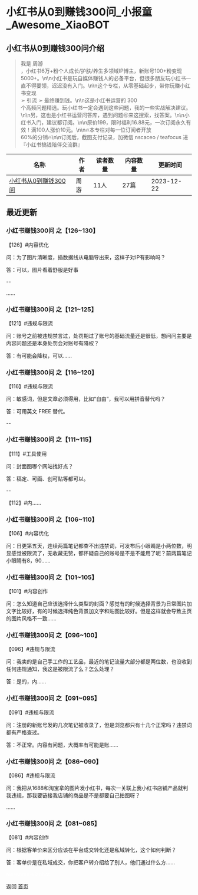# 小红书从0到赚钱300问_小报童_Awesome_XiaoBOT

## 小红书从0到赚钱300问介绍
> 我是 周游  
，小红书6万+粉个人成长/护肤/养生多领域IP博主，新账号100+粉变现5000+。\n\n小红书是玩自媒体赚钱人的必备平台，但很多朋友玩小红书一直不得要领，迟迟没有入门。\n\n这个专栏，从零基础起步，带你玩赚小红书变现  
➢ 引流 ➢ 最终赚到钱。\n\n这是小红书运营的 300  
个高频问题精选。玩小红书一定会遇到这些问题，我的一些实战解决建议。\n\n另，这也是小红书运营问答库，遇到问题🉑来这搜索，找答案。\n\n小红书入门，建议都订阅。\n\n原价199，限时福利16.88元，一次订阅永久有效！满100人涨价10元。\n\n🔥本专栏对每一位订阅者开放  
60%的分销🔥\n\n订阅后，截图支付记录，加微信 nscaceo / teafocus 进『小红书搞钱陪伴交流群』  
  


|名称|作者|读者数量|内容数量|更新时间|
|---|---|---|---|---|
|[小红书从0到赚钱300问](https://xiaobot.net/p/redanliku?refer=0b133df9-27dc-423b-8101-639049001c13)|周游|11人|27篇|2023-12-22|

## 最近更新
### 小红书赚钱300问 之【126~130】

【126】#内容优化

问：为了图片清晰度，插数据线从电脑导出来，这样子对IP有影响吗？

答：可以，图片看着舒服是好事

\--

......

### 小红书赚钱300问 之【121~125】

【121】#违规与限流

问：账号之前被违规禁言过，处罚期过了账号的基础流量还是很低，想问问主要是内容问题还是本身处罚会对账号有降权？

答：有可能会降权，可以......

### 小红书赚钱300问 之【116~120】

【116】#违规与限流

问：敏感词，但是文章必须得用，比如“自由”，我可以用拼音替代吗？

答：可用英文 FREE 替代。

\--

### 小红书赚钱300问 之【111~115】

【111】#工具使用

问：封面图哪个网站找好点？

答：稿定、可画、创可贴等都可以。

\--

【112】#内......

### 小红书赚钱300问 之【106~110】

【106】#内容优化

问：日更第五天，连续两篇笔记都查不出违禁词，可发布后小眼睛是小两位数，明显感觉被限流了，无收藏无赞，都怀疑自己的账号是不是不能用了呢？前两篇笔记小眼睛有8，90......

### 小红书赚钱300问 之【101~105】

【101】#内容创作

问：怎么知道自己应该选择什么类型的封面？感觉有的时候选择背景为日常图片加文字比较好，有的时候选择纯色背景加文字和贴图比较好。但是这样就会导致主页的图片风格不一致......

### 小红书赚钱300问 之【096~100】

【096】#违规与限流

问：我卖的是自己手工作的工艺品，最近的笔记流量大部分都是两位数，也没收到任何违规通知，我这是被限流了么？怎么处理？

答：是的，内......

### 小红书赚钱300问 之【091~095】

【091】#违规与限流

问：注册的新账号发的几次笔记被收录了，但是浏览都只有十几个正常吗？违禁词都有严格查过。

答：不正常。内容有问题，大概率有可能是账......

### 小红书赚钱300问 之【086~090】

【086】#违规与限流

问：我把从1688和淘宝拿的图片发小红书，每次一关联上我小红书店铺产品就判我违规，那我要链接我店铺的商品是不是都要自己拍图呀？

......

### 小红书赚钱300问 之【081~085】

【081】#内容创作

问：根据客单价来区分应该在平台成交转化还是私域转化，这个如何判断？

答：客单价是在私域成交，你把客户转介绍给了别人，他们通过什么方......


<a href="https://github.com/Reno9527/awesome-xiaobot" style="color: white; text-decoration: none;">awesome-xiaobot</a>

返回 [首页](../README.md)
